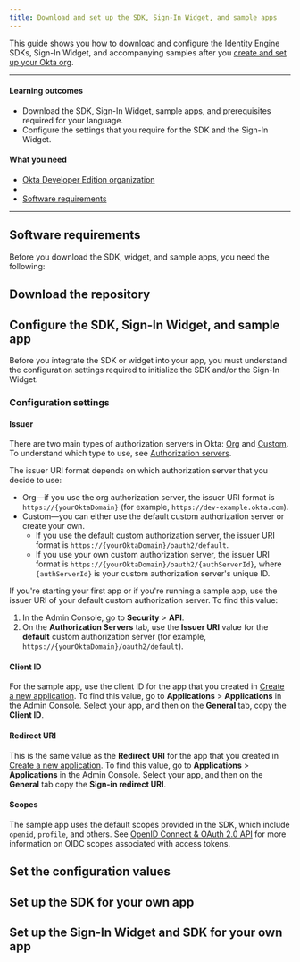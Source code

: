 ```yaml
---
title: Download and set up the SDK, Sign-In Widget, and sample apps
---
```


<ApiLifecycle access="ie" />

This guide shows you how to download and configure the Identity Engine SDKs, Sign-In Widget, and accompanying samples after you [create and set up your Okta org](/docs/guides/oie-embedded-common-org-setup).

---

#### Learning outcomes

* Download the SDK, Sign-In Widget, sample apps, and prerequisites required for your language.
* Configure the settings that you require for the SDK and the Sign-In Widget.

#### What you need

* [Okta Developer Edition organization](/signup)
* <StackSnippet snippet="samplecode" inline />
* [Software requirements](#software-requirements)

<StackSnippet snippet="repoarchivenote" />

---

## Software requirements

Before you download the SDK, widget, and sample apps, you need the following:

<StackSnippet snippet="softwarerequirements" />

## Download the repository

<StackSnippet snippet="githubinstructions" />

## Configure the SDK, Sign-In Widget, and sample app

Before you integrate the SDK or widget into your app, you must understand the configuration settings required to initialize the SDK and/or the Sign-In Widget.

### Configuration settings

#### Issuer

There are two main types of authorization servers in Okta: [Org](/docs/concepts/auth-servers/#org-authorization-server) and [Custom](/docs/concepts/auth-servers/#custom-authorization-server). To understand which type to use, see [Authorization servers](/docs/concepts/auth-servers/#available-authorization-server-types).

<ApiAmProdWarning />

The issuer URI format depends on which authorization server that you decide to use:

* Org&mdash;if you use the org authorization server, the issuer URI format is `https://{yourOktaDomain}` (for example, `https://dev-example.okta.com`).
* Custom&mdash;you can either use the default custom authorization server or create your own.
  * If you use the default custom authorization server, the issuer URI format is `https://{yourOktaDomain}/oauth2/default`.
  * If you use your own custom authorization server, the issuer URI format is `https://{yourOktaDomain}/oauth2/{authServerId}`, where `{authServerId}` is your custom authorization server's unique ID.

If you're starting your first app or if you're running a sample app, use the issuer URI of your default custom authorization server. To find this value:

1. In the Admin Console, go to **Security** > **API**.
2. On the **Authorization Servers** tab, use the **Issuer URI** value for the **default** custom authorization server (for example, `https://{yourOktaDomain}/oauth2/default`).

#### Client ID

For the sample app, use the client ID for the app that you created in [Create a new application](/docs/guides/oie-embedded-common-org-setup/-/main/#create-a-new-application). To find this value, go to **Applications** > **Applications** in the Admin Console. Select your app, and then on the **General** tab, copy the **Client ID**.

<StackSnippet snippet="clientsecret" />

#### Redirect URI

This is the same value as the **Redirect URI** for the app that you created in [Create a new application](/docs/guides/oie-embedded-common-org-setup/-/main/#create-a-new-application). To find this value, go to **Applications** > **Applications** in the Admin Console. Select your app, and then on the **General** tab copy the **Sign-in redirect URI**.

<StackSnippet snippet="redirecturi" />

#### Scopes

The sample app uses the default scopes provided in the SDK, which include `openid`, `profile`, and others. See [OpenID Connect & OAuth 2.0 API](https://developer.okta.com/docs/api/openapi/okta-oauth/guides/overview/#scopes) for more information on OIDC scopes associated with access tokens.

## Set the configuration values

<StackSnippet snippet="configlocations" />

<StackSnippet snippet="configorder" />

## Set up the SDK for your own app

<StackSnippet snippet="sdkforyourapp" />

## Set up the Sign-In Widget and SDK for your own app

<StackSnippet snippet="widgetforyourapp" />
